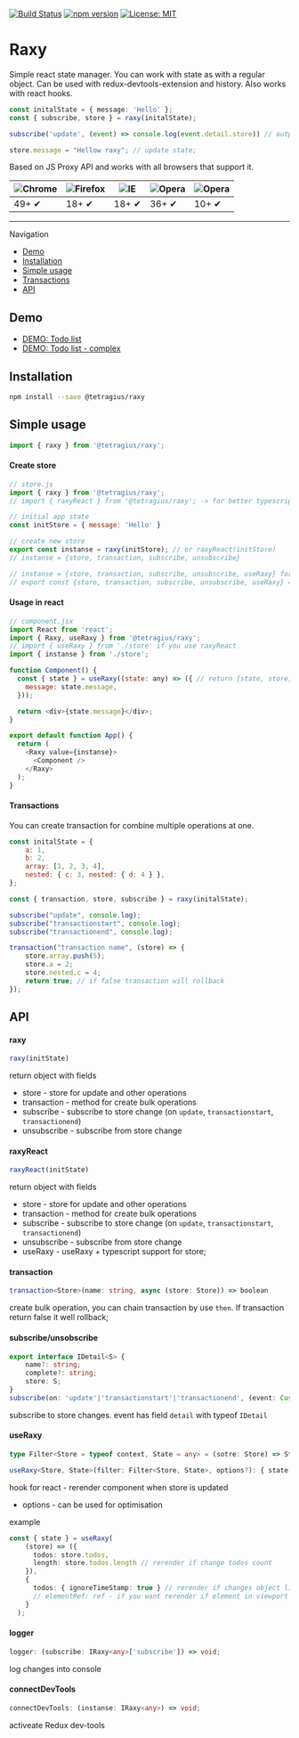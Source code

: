 [![Build Status](https://travis-ci.org/Tetragius/raxy.svg?branch=master)](https://travis-ci.org/Tetragius/raxy) [![npm version](https://badge.fury.io/js/%40tetragius%2Fraxy.svg)](https://badge.fury.io/js/%40tetragius%2Fraxy) [![License: MIT](https://img.shields.io/badge/License-MIT-yellow.svg)](https://opensource.org/licenses/MIT)

# Raxy

Simple react state manager. You can work with state as with a regular object.
Can be used with redux-devtools-extension and history. Also works with react hooks.

```typescript
const initalState = { message: 'Hello' };
const { subscribe, store } = raxy(initalState); 

subscribe('update', (event) => console.log(event.detail.store)) // output: {message: 'Hellow Raxy'}

store.message = "Hellow raxy"; // update state;
```

Based on JS Proxy API and works with all browsers that support it.

![Chrome](https://raw.githubusercontent.com/alrra/browser-logos/master/src/chrome/chrome_48x48.png) | ![Firefox](https://raw.githubusercontent.com/alrra/browser-logos/master/src/firefox/firefox_48x48.png) | ![IE](https://raw.githubusercontent.com/alrra/browser-logos/master/src/edge/edge_48x48.png) | ![Opera](https://raw.githubusercontent.com/alrra/browser-logos/master/src/opera/opera_48x48.png) | ![Opera](https://raw.githubusercontent.com/alrra/browser-logos/master/src/safari/safari_48x48.png) |
--- | --- | --- | --- | --- |
49+ ✔ | 18+ ✔ | 18+ ✔ | 36+ ✔ | 10+ ✔ | 

---
Navigation
- [Demo](#demo)
- [Installation](#installation)
- [Simple usage](#simple-usage)
- [Transactions](#transactions)
- [API](#api)

## Demo

- [DEMO: Todo list](https://codesandbox.io/s/raxy-demo-3mur7)
- [DEMO: Todo list - complex](https://codesandbox.io/s/raxy-demo-complex-5syo0)

## Installation

```sh
npm install --save @tetragius/raxy
```

## Simple usage

```javascript
import { raxy } from '@tetragius/raxy';
```

#### Create store

```javascript
// store.js
import { raxy } from '@tetragius/raxy';
// import { raxyReact } from '@tetragius/raxy'; -> for better typescript with react

// initial app state
const initStore = { message: 'Hello' }

// create new store
export const instanse = raxy(initStore); // or raxyReact(initStore)
// instanse = {store, transaction, subscribe, unsubscribe}

// instanse = {store, transaction, subscribe, unsubscribe, useRaxy} for raxyReact
// export const {store, transaction, subscribe, unsubscribe, useRaxy} = instanse; for export useRaxy
```

#### Usage in react

```javascript
// component.jsx
import React from 'react';
import { Raxy, useRaxy } from '@tetragius/raxy';
// import { useRaxy } from './store' if you use raxyReact
import { instanse } from './store';

function Component() {
  const { state } = useRaxy((state: any) => ({ // return {state, store, transaction}
    message: state.message,
  }));

  return <div>{state.message}</div>;
}

export default function App() {
  return (
    <Raxy value={instanse}>
      <Component />
    </Raxy>
  );
}
```

#### Transactions

You can create transaction for combine multiple operations at one.

```javascript
const initalState = { 
    a: 1,
    b: 2, 
    array: [1, 2, 3, 4],
    nested: { c: 3, nested: { d: 4 } }, 
};

const { transaction, store, subscribe } = raxy(initalState); 

subscribe("update", console.log);
subscribe("transactionstart", console.log);
subscribe("transactionend", console.log);

transaction("transaction name", (store) => {
    store.array.push(5);
    store.a = 2;
    store.nested.c = 4;
    return true; // if false transaction will rollback
});
```

## API

#### raxy

```javascript
raxy(initState)
```

return object with fields
- store - store for update and other operations
- transaction - method for create bulk operations
- subscribe - subscribe to store change (on `update`, `transactionstart`, `transactionend`)
- unsubscribe - subscribe from store change

#### raxyReact

```javascript
raxyReact(initState)
```

return object with fields
- store - store for update and other operations
- transaction - method for create bulk operations
- subscribe - subscribe to store change (on `update`, `transactionstart`, `transactionend`)
- unsubscribe - subscribe from store change
- useRaxy - useRaxy + typescript support for store;

#### transaction

```typescript
transaction<Store>(name: string, async (store: Store)) => boolean
```

create bulk operation, you can chain transaction by use `then`. If transaction return false it well rollback;

#### subscribe/unsobscribe

```typescript
export interface IDetail<S> {
    name?: string;
    complete?: string;
    store: S;
}
subscribe(on: 'update'|'transactionstart'|'transactionend', (event: CustomEvent<IDetail>) => void)
```

subscribe to store changes. event has field `detail` with typeof `IDetail`

#### useRaxy

```typescript
type Filter<Store = typeof context, State = any> = (sotre: Store) => State;

useRaxy<Store, State>(filter: Filter<Store, State>, options?): { state: State, store: Store, transaction: Transaction<Store> }
```

hook for react - rerender component when store is updated

- options - can be used for optimisation

example 

```typescript
const { state } = useRaxy(
    (store) => ({
      todos: store.todos,
      length: store.todos.length // rerender if change todos count
    }),
    {
      todos: { ignoreTimeStamp: true } // rerender if changes object link
      // elementRef: ref - if you want rerender if element in viewport (ref: React.RefObj)
    }
  );
```

#### logger

```typescript
logger: (subscribe: IRaxy<any>['subscribe']) => void;
```
log changes into console

#### connectDevTools

```typescript
connectDevTools: (instanse: IRaxy<any>) => void;
```

activeate Redux dev-tools